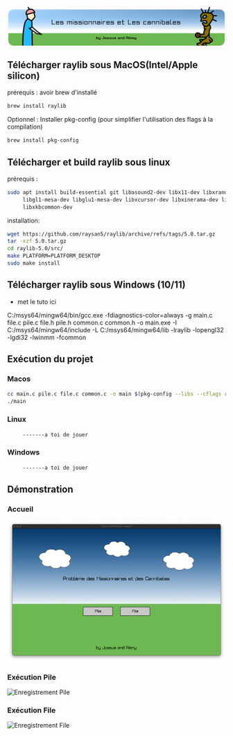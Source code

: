 ![Problème des missionnaires et des cannibales](assets/banner.svg)

## Télécharger raylib sous MacOS(Intel/Apple silicon)
prérequis : avoir brew d'installé

```bash
brew install raylib
```
Optionnel : Installer pkg-config (pour simplifier l'utilisation des flags à la compilation)
```bash
brew install pkg-config
```

## Télécharger et build raylib sous linux

prérequis :
```bash
sudo apt install build-essential git libasound2-dev libx11-dev libxrandr-dev libxi-dev \
     libgl1-mesa-dev libglu1-mesa-dev libxcursor-dev libxinerama-dev libwayland-dev \
     libxkbcommon-dev
```

installation:
```bash
wget https://github.com/raysan5/raylib/archive/refs/tags/5.0.tar.gz
tar -xzf 5.0.tar.gz
cd raylib-5.0/src/
make PLATFORM=PLATFORM_DESKTOP
sudo make install
```

## Télécharger raylib sous Windows (10/11)

* met le tuto ici

 C:/msys64/mingw64/bin/gcc.exe -fdiagnostics-color=always -g main.c file.c pile.c file.h pile.h common.c common.h -o main.exe -I C:/msys64/mingw64/include -L C:/msys64/mingw64/lib -lraylib -lopengl32 -lgdi32 -lwinmm -fcommon

 ## Exécution du projet

 ### Macos
```bash
cc main.c pile.c file.c common.c -o main $(pkg-config --libs --cflags raylib)
./main
```
### Linux
```bash
     -------a toi de jouer
```
### Windows
```bash
     -------a toi de jouer
```
## Démonstration

### Accueil 
![Capture d'écran de l'accueil de l'app](assets/main.png)

### Exécution Pile
![Enregistrement Pile](assets/PILE.gif)

### Exécution File 
![Enregistrement File](assets/FILE.gif)
